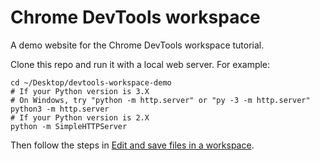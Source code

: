 # Chrome DevTools workspace
A demo website for the Chrome DevTools workspace tutorial.

Clone this repo and run it with a local web server. For example:

```
cd ~/Desktop/devtools-workspace-demo
# If your Python version is 3.X
# On Windows, try "python -m http.server" or "py -3 -m http.server"
python3 -m http.server
# If your Python version is 2.X
python -m SimpleHTTPServer
```
Then follow the steps in [Edit and save files in a workspace](https://developer.chrome.com/docs/devtools/workspaces/).
